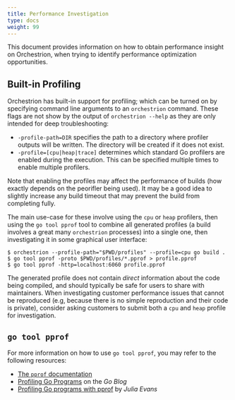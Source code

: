 ```yaml
---
title: Performance Investigation
type: docs
weight: 99
---
```


This document provides information on how to obtain performance insight on
Orchestrion, when trying to identify performance optimization opportunities.

## Built-in Profiling

Orchestrion has built-in support for profiling; which can be turned on by
specifying command line arguments to an `orchestrion` command. These flags are
not show by the output of `orchestrion --help` as they are only intended for
deep troubleshooting:

- `-profile-path=DIR` specifies the path to a directory where profiler outputs
  will be written. The directory will be created if it does not exist.
- `-profile=[cpu|heap|trace]` determines which standard Go profilers are enabled
  during the execution. This can be specified multiple times to enable multiple
  profilers.

Note that enabling the profiles may affect the performance of builds (how
exactly depends on the peorifler being used). It may be a good idea to slightly
increase any build timeout that may prevent the build from completing fully.

The main use-case for these involve using the `cpu` or `heap` profilers, then
using the `go tool pprof` tool to combine all generated profiles (a build
involves a great many `orchestrion` processes) into a single one, then
investigating it in some graphical user interface:

```console
$ orchestrion --profile-path="$PWD/profiles" --profile=cpu go build .
$ go tool pprof -proto $PWD/profiles/*.pprof > profile.pprof
$ go tool pprof -http=localhost:6060 profile.pprof
```

The generated profile does not contain _direct_ information about the code being
compiled, and should typically be safe for users to share with maintainers. When
investigating customer performance issues that cannot be reproduced (e.g,
because there is no simple reproduction and their code is private), consider
asking customers to submit both a `cpu` and `heap` profile for investigation.

## `go tool pprof`

For more information on how to use `go tool pprof`, you may refer to the
following resources:

- [The `pprof` documentation][pprof]
- [Profiling Go Programs][go-prof] on the _Go Blog_
- [Profiling Go programs with pprof][jvns] by _Julia Evans_

[pprof]: https://github.com/google/pprof/blob/main/doc/README.md
[go-prof]: https://go.dev/blog/pprof
[jvns]: https://jvns.ca/blog/2017/09/24/profiling-go-with-pprof/
